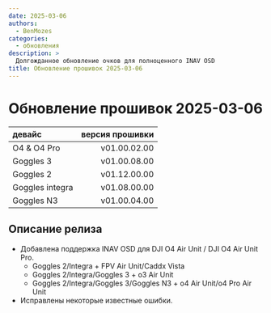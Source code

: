 ```yaml
---
date: 2025-03-06
authors:
  - BenMozes
categories:
  - обновления
description: >
  Долгожданное обновление очков для полноценного INAV OSD
title: Обновление прошивок 2025-03-06
---
```


# Обновление прошивок 2025-03-06

| **девайс**      | **версия прошивки** |
|:----------------|--------------------:|
| O4 & O4 Pro     | v01.00.02.00        |
| Goggles 3       | v01.00.08.00        |
| Goggles 2       | v01.12.00.00        |
| Goggles integra | v01.08.00.00        |
| Goggles N3      | v01.00.04.00        |

## Описание релиза

* Добавлена поддержка INAV OSD для DJI O4 Air Unit / DJI O4 Air Unit Pro.
    * Goggles 2/Integra + FPV Air Unit/Caddx Vista
    * Goggles 2/Integra/Goggles 3 + o3 Air Unit
    * Goggles 2/Integra/Goggles 3/Goggles N3 + o4 Air Unit/o4 Pro Air Unit
* Исправлены некоторые известные ошибки.